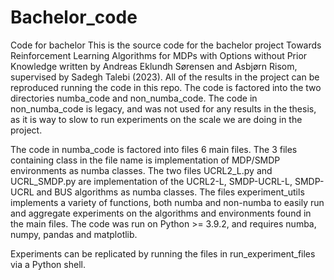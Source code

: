# Bachelor_code
Code for bachelor
This is the source code for the bachelor project Towards Reinforcement Learning Algorithms for MDPs with Options without Prior Knowledge written by Andreas Eklundh Sørensen
and Asbjørn Risom, supervised by Sadegh Talebi (2023). All of the results in the project can be reproduced running the code in this repo. The code is factored into the two
directories numba_code and non_numba_code. The code in non_numba_code is legacy, and was not used for any results in the thesis, as it is way to slow to run experiments on the
scale we are doing in the project.

The code in numba_code is factored into files 6 main files. The 3 files containing class in the file name is implementation of MDP/SMDP environments as numba classes. The two files UCRL2_L.py and
UCRL_SMDP.py are implementation of the UCRL2-L, SMDP-UCRL-L, SMDP-UCRL and BUS algorithms as numba classes. The files experiment_utils implements a variety of functions, 
both numba and non-numba to easily run and aggregate experiments on the algorithms and environments found in the main files. The code was run on Python >= 3.9.2, and requires numba, numpy, pandas and matplotlib.

Experiments can be replicated by running the files in run_experiment_files via a Python shell. 
